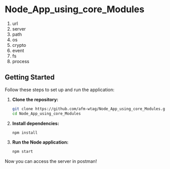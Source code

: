 # Node_App_using_core_Modules

1. url
2. server
3. path
4. os
5. crypto
6. event
7. fs
8. process

## Getting Started

Follow these steps to set up and run the application:

1. **Clone the repository:**
    ```bash
    git clone https://github.com/afm-wtag/Node_App_using_core_Modules.git
    cd Node_App_using_core_Modules
    ```

2. **Install dependencies:**
    ```bash
    npm install
    ```

3. **Run the Node application:**
    ```bash
    npm start
    ```

Now you can access the server in postman!
